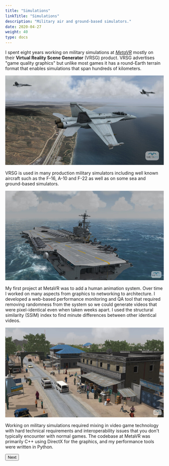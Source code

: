 ```yaml
---
title: "Simulations"
linkTitle: "Simulations"
description: "Military air and ground-based simulators."
date: 2020-04-27
weight: 40
type: docs
---
```


I spent eight years working on military simulations at
[*MetaVR*](http://metavr.com) mostly on their **Virtual Reality Scene
Generator** (VRSG) product. VRSG advertises "game quality graphics" but unlike
most games it has a round-Earth terrain format that enables simulations that
span hundreds of kilometers.

![VRSG 1](vrsg-1.jpg)

VRSG is used in many production military simulators including well known aircraft
such as the F-16, A-10 and F-22 as well as on some sea and ground-based
simulators.

![VRSG 2](vrsg-2.jpg)

My first project at MetaVR was to add a human animation system. Over time I
worked on many aspects from graphics to networking to architecture. I developed
a web-based performance monitoring and QA tool that required removing randomness
from the system so we could generate videos that were pixel-identical even when
taken weeks apart. I used the structural similarity (SSIM) index to find minute
differences between other identical videos.

![VRSG 3](vrsg-3.jpg)

Working on military simulations required mixing in video game technology with
hard technical requirements and interoperability issues that you don't typically
encounter with normal games. The codebase at MetaVR was primarily C++ using
DirectX for the graphics, and my performance tools were written in Python.

<a href="/about/videogames"><button type="button" class="btn btn-primary">
Next <i class="fas fa-arrow-alt-circle-right ml-2"></i>
</button></a>
